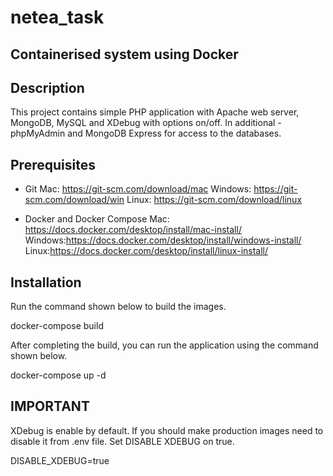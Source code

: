 # netea_task
## Containerised system using Docker

## Description
This project contains simple PHP application  with Apache web server, MongoDB, MySQL and XDebug  with options on/off. In additional - phpMyAdmin and MongoDB Express for access to the databases.

## Prerequisites
 - Git
 Mac: https://git-scm.com/download/mac
 Windows: https://git-scm.com/download/win
 Linux: https://git-scm.com/download/linux
 
 - Docker and Docker Compose
 Mac: https://docs.docker.com/desktop/install/mac-install/
 Windows:https://docs.docker.com/desktop/install/windows-install/
 Linux:https://docs.docker.com/desktop/install/linux-install/
 
## Installation
Run the command shown below to build the images.

  docker-compose build


After completing the build, you can run the application using the command shown below.

  docker-compose up -d
  
##  IMPORTANT 
XDebug is enable by default. If you should make production images need to disable it from .env file. Set DISABLE XDEBUG on true.

   DISABLE_XDEBUG=true



